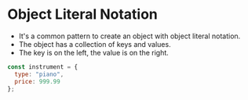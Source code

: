 # Object Literal Notation

- It's a common pattern to create an object with object literal notation.
- The object has a collection of keys and values.
- The key is on the left, the value is on the right.

```javascript
const instrument = {
  type: "piano",
  price: 999.99
};
```
